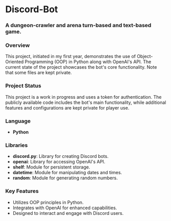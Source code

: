 # Discord-Bot
### A dungeon-crawler and arena turn-based and text-based game.

### Overview
This project, initiated in my first year, demonstrates the use of Object-Oriented Programming (OOP) in Python along with OpenAI's API. The current state of the project showcases the bot's core functionality. Note that some files are kept private.

### Project Status
This project is a work in progress and uses a token for authentication. The publicly available code includes the bot's main functionality, while additional features and configurations are kept private for player use.

### Language
- **Python**

### Libraries
- **discord.py**: Library for creating Discord bots.
- **openai**: Library for accessing OpenAI's API.
- **shelf**: Module for persistent storage.
- **datetime**: Module for manipulating dates and times.
- **random**: Module for generating random numbers.

### Key Features
- Utilizes OOP principles in Python.
- Integrates with OpenAI for enhanced capabilities.
- Designed to interact and engage with Discord users.
